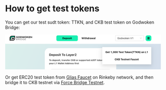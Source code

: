 # How to get test tokens

You can get our test sudt token: TTKN, and CKB test token on Godwoken Bridge:

![bridge-faucet](../image/bridge-faucet.png)

Or get ERC20 test token from [Glias Faucet](https://gliaswap-faucet.ckbapp.dev/) on Rinkeby network, and then bridge it to CKB testnet via [Force Bridge Testnet](https://testnet.forcebridge.com/).
